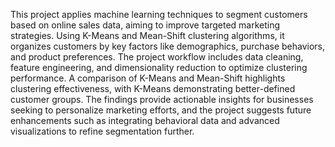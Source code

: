 This project applies machine learning techniques to segment customers based on online sales data, aiming to improve targeted marketing strategies. Using K-Means and Mean-Shift clustering algorithms, it organizes customers by key factors like demographics, purchase behaviors, and product preferences. The project workflow includes data cleaning, feature engineering, and dimensionality reduction to optimize clustering performance. A comparison of K-Means and Mean-Shift highlights clustering effectiveness, with K-Means demonstrating better-defined customer groups. The findings provide actionable insights for businesses seeking to personalize marketing efforts, and the project suggests future enhancements such as integrating behavioral data and advanced visualizations to refine segmentation further.
